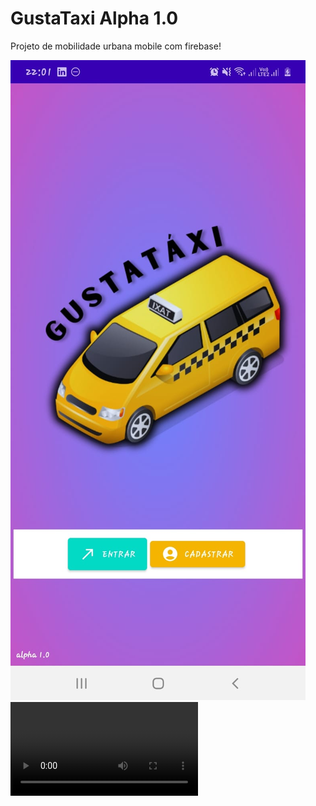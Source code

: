<h1> GustaTaxi Alpha 1.0 </h1>
<p> Projeto de mobilidade urbana mobile com firebase! </p>

<img src="https://github.com/gustavodias24/GustaTaxi/blob/master/app/src/main/java/benicio/ufpa/gustauber/resources/print.jpeg" alt="print do app" />
<video src="https://github.com/gustavodias24/GustaTaxi/blob/master/app/src/main/java/benicio/ufpa/gustauber/resources/videoAplhaGustaTaxi.mp4" alt="video demo"/>




